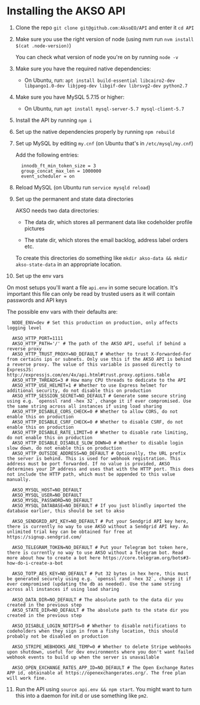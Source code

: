 # Installing the AKSO API

1. Clone the repo `git clone git@github.com:AksoEO/API` and enter it `cd API`

2. Make sure you use the right version of node (using nvm run `nvm install $(cat .node-version)`)

   You can check what version of node you're on by running `node -v`

3. Make sure you have the required native dependencies:

   - On Ubuntu, run: `apt install build-essential libcairo2-dev libpango1.0-dev libjpeg-dev libgif-dev librsvg2-dev python2.7`

4. Make sure you have MySQL 5.7.15 or higher:

   - On Ubuntu, run `apt install mysql-server-5.7 mysql-client-5.7`

5. Install the API by running `npm i`

6. Set up the native dependencies properly by running `npm rebuild`

7. Set up MySQL by editing `my.cnf` (on Ubuntu that's in `/etc/mysql/my.cnf`)

   Add the following entries:
   ```
     innodb_ft_min_token_size = 3
     group_concat_max_len = 1000000
     event_scheduler = on
   ```

8. Reload MySQL (on Ubuntu run `service mysqld reload`)

9. Set up the permanent and state data directories

   AKSO needs two data directories:

   - The data dir, which stores all permanent data like codeholder profile pictures

   - The state dir, which stores the email backlog, address label orders etc.

   To create this directories do something like `mkdir akso-data && mkdir akso-state-data` in an appropriate location.

10. Set up the env vars

   On most setups you'll want a file `api.env` in some secure location. It's important this file can only be read by trusted users as it will contain passwords and API keys

   The possible env vars with their defaults are: 

   ```
     NODE_ENV=dev # Set this production on production, only affects logging level

     AKSO_HTTP_PORT=1111
     AKSO_HTTP_PATH='/' # The path of the AKSO API, useful if behind a reverse proxy
     AKSO_HTTP_TRUST_PROXY=NO_DEFAULT # Whether to trust X-Forwarded-For from certains ips or subnets. Only use this if the AKSO API is behind a reverse proxy. The value of this variable is passed directly to ExpressJS: http://expressjs.com/en/4x/api.html#trust.proxy.options.table
     AKSO_HTTP_THREADS=3 # How many CPU threads to dedicate to the API
     AKSO_HTTP_USE_HELMET=1 # Whether to use Express helmet for additional security, do not disable this on production
     AKSO_HTTP_SESSION_SECRET=NO_DEFAULT # Generate some secure string using e.g. `openssl rand -hex 32`, change it if ever compromised. Use the same string across all instances if using load sharing
     AKSO_HTTP_DISABLE_CORS_CHECK=0 # Whether to allow CORS, do not enable this on production
     AKSO_HTTP_DISABLE_CSRF_CHECK=0 # Whether to disable CSRF, do not enable this on production
     AKSO_HTTP_DISABLE_RATE_LIMIT=0 # Whether to disable rate limiting, do not enable this on production
     AKSO_HTTP_DISABLE_DISABLE_SLOW_DOWN=0 # Whether to disable login slow down, do not enable this on production
     AKSO_HTTP_OUTSIDE_ADDRESS=NO_DEFAULT # Optionally, the URL prefix the server is behind. This is used for webhook registration. This address must be port forwarded. If no value is provided, AKSO determines your IP address and uses that with the HTTP port. This does not include the HTTP path, which must be appended to this value manually.

     AKSO_MYSQL_HOST=NO_DEFAULT
     AKSO_MYSQL_USER=NO_DEFAULT
     AKSO_MYSQL_PASSWORD=NO_DEFAULT
     AKSO_MYSQL_DATABASE=NO_DEFAULT # If you just blindly imported the database earlier, this should be set to akso

     AKSO_SENDGRID_API_KEY=NO_DEFAULT # Put your Sendgrid API key here, there is currently no way to use AKSO without a Sendgrid API key. An unlimited trial key can be obtained for free at https://signup.sendgrid.com/

     AKSO_TELEGRAM_TOKEN=NO_DEFAULT # Put your Telegram bot token here, there is currently no way to use AKSO without a Telegram bot. Read more about how to create a bot here https://core.telegram.org/bots#3-how-do-i-create-a-bot

     AKSO_TOTP_AES_KEY=NO_DEFAULT # Put 32 bytes in hex here, this must be generated securely using e.g. `openssl rand -hex 32`, change it if ever compromised (updating the db as needed). Use the same string across all instances if using load sharing

     AKSO_DATA_DIR=NO_DEFAULT # The absolute path to the data dir you created in the previous step
     AKSO_STATE_DIR=NO_DEFAULT # The absolute path to the state dir you created in the previous step

     AKSO_DISABLE_LOGIN_NOTIFS=0 # Whether to disable notifications to codeholders when they sign in from a fishy location, this should probably not be disabled on production

     AKSO_STRIPE_WEBHOOKS_ARE_TEMP=0 # Whether to delete Stripe webhooks upon shutdown, useful for dev environments where you don't want failed webhook events to build up when the server is unavailable

     AKSO_OPEN_EXCHANGE_RATES_APP_ID=NO_DEFAULT # The Open Exchange Rates APP id, obtainable at https://openexchangerates.org/. The free plan will work fine.
   ```

11. Run the API using `source api.env && npm start`. You might want to turn this into a daemon for init.d or use something like `pm2`.
